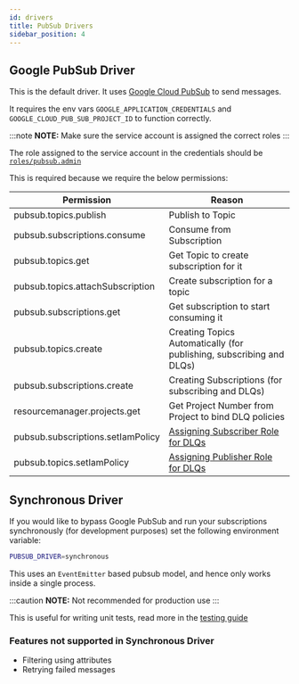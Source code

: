 ```yaml
---
id: drivers
title: PubSub Drivers
sidebar_position: 4
---
```


## Google PubSub Driver

This is the default driver. It uses [Google Cloud PubSub](https://cloud.google.com/pubsub) to send messages.

It requires the env vars `GOOGLE_APPLICATION_CREDENTIALS` and `GOOGLE_CLOUD_PUB_SUB_PROJECT_ID` to function correctly.

:::note
 **NOTE:** Make sure the service account is assigned the correct roles
:::

The role assigned to the service account in the credentials should be [`roles/pubsub.admin`](https://cloud.google.com/pubsub/docs/access-control)

This is required because we require the below permissions:

| Permission                            | Reason                                                                                                                      |
|-------------------------------------- |---------------------------------------------------------------------------------------------------------------------------- |
| pubsub.topics.publish                 | Publish to Topic                                                                                                            |
| pubsub.subscriptions.consume          | Consume from Subscription                                                                                                   |
| pubsub.topics.get                     | Get Topic to create subscription for it                                                                                     |
| pubsub.topics.attachSubscription      | Create subscription for a topic                                                                                     |
| pubsub.subscriptions.get              | Get subscription to start consuming it                                                                                     |
| pubsub.topics.create                  | Creating Topics Automatically (for publishing, subscribing and DLQs)                                                        |
| pubsub.subscriptions.create           | Creating Subscriptions (for subscribing and DLQs)                                                                           |
| resourcemanager.projects.get          | Get Project Number from Project to bind DLQ policies                                                                        |
| pubsub.subscriptions.setIamPolicy     | [Assigning Subscriber Role for DLQs](https://cloud.google.com/pubsub/docs/handling-failures#assigning_the_subscriber_role)  |
| pubsub.topics.setIamPolicy            | [Assigning Publisher Role for DLQs](https://cloud.google.com/pubsub/docs/handling-failures#assigning_the_publisher_role)    |

## Synchronous Driver

If you would like to bypass Google PubSub and run your subscriptions synchronously (for development purposes) set the following environment variable:

```sh
PUBSUB_DRIVER=synchronous
```

This uses an `EventEmitter` based pubsub model, and hence only works inside a single process.

:::caution
 **NOTE:** Not recommended for production use
:::

This is useful for writing unit tests, read more in the [testing guide](./Guides/Testing#unit-tests)

### Features not supported in Synchronous Driver

- Filtering using attributes
- Retrying failed messages
